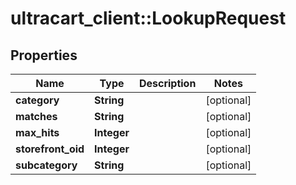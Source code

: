 # ultracart_client::LookupRequest

## Properties
Name | Type | Description | Notes
------------ | ------------- | ------------- | -------------
**category** | **String** |  | [optional] 
**matches** | **String** |  | [optional] 
**max_hits** | **Integer** |  | [optional] 
**storefront_oid** | **Integer** |  | [optional] 
**subcategory** | **String** |  | [optional] 


